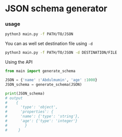 # JSON schema generator

### usage

```bash
python3 main.py -f PATH/TO/JSON 

```

You can as well set destination file using `-d`
```bash 
python3 main.py -f PATH/TO/JSON -d DESTINATION/FILE

```

Using the API
```python
from main import generate_schema

JSON = {'name' :'Abdulmumin', 'age' :1000}
JSON_schema = generate_schema(JSON) 

print(JSON_schema) 
# output
#    {
#      'type': 'object',
#      'properties': {
#      'name': {'type': 'string'},
#      'age': {'type': 'integer'}
#        }
#     } 
```
